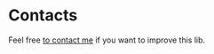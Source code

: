 # Contacts
Feel free [to contact me](mailto:evgeniypalych@gmail.com) if you want to improve this lib.